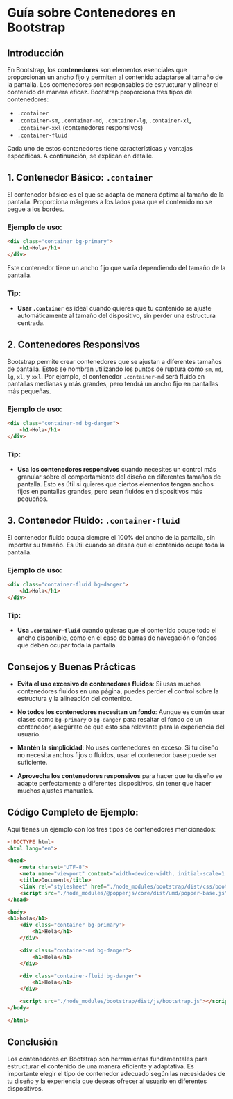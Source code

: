 # Guía sobre Contenedores en Bootstrap

## Introducción

En Bootstrap, los **contenedores** son elementos esenciales que proporcionan un ancho fijo y permiten al contenido adaptarse al tamaño de la pantalla. Los contenedores son responsables de estructurar y alinear el contenido de manera eficaz. Bootstrap proporciona tres tipos de contenedores:

- `.container`
- `.container-sm`, `.container-md`, `.container-lg`, `.container-xl`, `.container-xxl` (contenedores responsivos)
- `.container-fluid`

Cada uno de estos contenedores tiene características y ventajas específicas. A continuación, se explican en detalle.

## 1. Contenedor Básico: `.container`

El contenedor básico es el que se adapta de manera óptima al tamaño de la pantalla. Proporciona márgenes a los lados para que el contenido no se pegue a los bordes.

### Ejemplo de uso:
```html
<div class="container bg-primary">
    <h1>Hola</h1>
</div>
```

Este contenedor tiene un ancho fijo que varía dependiendo del tamaño de la pantalla.

### Tip:
- **Usar `.container`** es ideal cuando quieres que tu contenido se ajuste automáticamente al tamaño del dispositivo, sin perder una estructura centrada.

## 2. Contenedores Responsivos

Bootstrap permite crear contenedores que se ajustan a diferentes tamaños de pantalla. Estos se nombran utilizando los puntos de ruptura como `sm`, `md`, `lg`, `xl`, y `xxl`. Por ejemplo, el contenedor `.container-md` será fluido en pantallas medianas y más grandes, pero tendrá un ancho fijo en pantallas más pequeñas.

### Ejemplo de uso:
```html
<div class="container-md bg-danger">
    <h1>Hola</h1>
</div>
```

### Tip:
- **Usa los contenedores responsivos** cuando necesites un control más granular sobre el comportamiento del diseño en diferentes tamaños de pantalla. Esto es útil si quieres que ciertos elementos tengan anchos fijos en pantallas grandes, pero sean fluidos en dispositivos más pequeños.

## 3. Contenedor Fluido: `.container-fluid`

El contenedor fluido ocupa siempre el 100% del ancho de la pantalla, sin importar su tamaño. Es útil cuando se desea que el contenido ocupe toda la pantalla.

### Ejemplo de uso:
```html
<div class="container-fluid bg-danger">
    <h1>Hola</h1>
</div>
```

### Tip:
- **Usa `.container-fluid`** cuando quieras que el contenido ocupe todo el ancho disponible, como en el caso de barras de navegación o fondos que deben ocupar toda la pantalla.

## Consejos y Buenas Prácticas

- **Evita el uso excesivo de contenedores fluidos**: Si usas muchos contenedores fluidos en una página, puedes perder el control sobre la estructura y la alineación del contenido.
  
- **No todos los contenedores necesitan un fondo**: Aunque es común usar clases como `bg-primary` o `bg-danger` para resaltar el fondo de un contenedor, asegúrate de que esto sea relevante para la experiencia del usuario.

- **Mantén la simplicidad**: No uses contenedores en exceso. Si tu diseño no necesita anchos fijos o fluidos, usar el contenedor base puede ser suficiente.

- **Aprovecha los contenedores responsivos** para hacer que tu diseño se adapte perfectamente a diferentes dispositivos, sin tener que hacer muchos ajustes manuales.

## Código Completo de Ejemplo:

Aquí tienes un ejemplo con los tres tipos de contenedores mencionados:

```html
<!DOCTYPE html>
<html lang="en">

<head>
    <meta charset="UTF-8">
    <meta name="viewport" content="width=device-width, initial-scale=1.0">
    <title>Document</title>
    <link rel="stylesheet" href="./node_modules/bootstrap/dist/css/bootstrap.css">
    <script src="./node_modules/@popperjs/core/dist/umd/popper-base.js"></script>
</head>

<body>
<h1>hola</h1>
    <div class="container bg-primary">
        <h1>Hola</h1>
    </div>

    <div class="container-md bg-danger">
        <h1>Hola</h1>
    </div>

    <div class="container-fluid bg-danger">
        <h1>Hola</h1>
    </div>

    <script src="./node_modules/bootstrap/dist/js/bootstrap.js"></script>
</body>

</html>
```

## Conclusión

Los contenedores en Bootstrap son herramientas fundamentales para estructurar el contenido de una manera eficiente y adaptativa. Es importante elegir el tipo de contenedor adecuado según las necesidades de tu diseño y la experiencia que deseas ofrecer al usuario en diferentes dispositivos.
